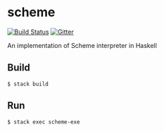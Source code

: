 # scheme

[![Build Status](https://travis-ci.org/kseo/scheme.svg?branch=master)](https://travis-ci.org/kseo/scheme)
[![Gitter](https://badges.gitter.im/kseo/scheme.svg)](https://gitter.im/kseo/scheme?utm_source=badge&utm_medium=badge&utm_campaign=pr-badge)

An implementation of Scheme interpreter in Haskell

## Build

```
$ stack build
```

## Run

```
$ stack exec scheme-exe
```

